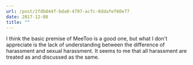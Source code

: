 ```yaml
---
url: /post/2fdb844f-bda0-4797-acfc-0ddafef60e77
date: 2017-12-08
title: ""
---
```


I think the basic premise of MeeToo is a good one, but what I don't appreciate is the lack of understanding between the difference of harassment and sexual harassment. It seems to me that all harassment are treated as and discussed as the same.